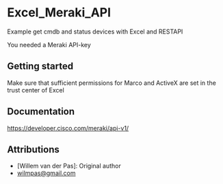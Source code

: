 # Excel_Meraki_API
 Example get cmdb and status devices with Excel and RESTAPI
 
 You needed a Meraki API-key
 
 ## Getting started

Make sure that sufficient permissions for Marco and ActiveX are set in the trust center of Excel

## Documentation
https://developer.cisco.com/meraki/api-v1/

## Attributions
* [Willem van der Pas]: Original author
* wilmpas@gmail.com
 
 
 

